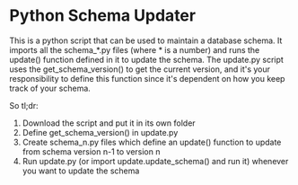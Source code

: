 Python Schema Updater
=====================

This is a python script that can be used to maintain a database schema. It imports all the schema_*.py files (where * is a number) and runs the update() function defined in it to update the schema. The update.py script uses the get_schema_version() to get the current version, and it's your responsibility to define this function since it's dependent on how you keep track of your schema.

So tl;dr:

1. Download the script and put it in its own folder
2. Define get_schema_version() in update.py
3. Create schema_n.py files which define an update() function to update from schema version n-1 to version n
4. Run update.py  (or import update.update_schema() and run it) whenever you want to update the schema
